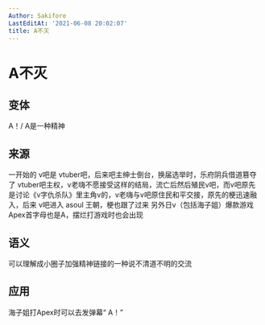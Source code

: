 ```yaml
---
Author: Sakifore
LastEditAt: '2021-06-08 20:02:07'
title: A不灭
---
```

# A不灭

## 变体

A！/ A是一种精神

## 来源

一开始的 v吧是 vtuber吧，后来吧主绅士倒台，换届选举时，乐府阴兵借道篡夺了 vtuber吧主权，v老嗨不愿接受这样的结局，流亡后然后殖民v吧，而v吧原先是讨论《v字仇杀队》里主角v的，v老嗨与v吧原住民和平交接，原先的梗迅速融入，后来 v吧进入 asoul 王朝，梗也跟了过来
另外日v（包括海子姐）爆款游戏Apex首字母也是A，摆烂打游戏时也会出现

## 语义

可以理解成小圈子加强精神链接的一种说不清道不明的交流

## 应用

海子姐打Apex时可以去发弹幕“ A！”
